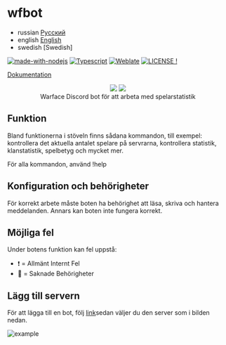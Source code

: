 # wfbot
- russian [Русский](./README.md)
- english [English](./README_en.md)
- swedish [Swedish]

[![made-with-nodejs](https://img.shields.io/badge/Made%20with-Node.js-1f425f.svg)](https://nodejs.org)
[![Typescript](https://img.shields.io/badge/Written%20on-TypeScript-blue)](https://typescriptlang.org/)
[![Weblate](https://translate.globalart.dev/widgets/wfs/-/svg-badge.svg)](https://translate.globalart.dev/projects/wfs/)
[![LICENSE !](https://img.shields.io/github/license/GlobalArtLimited/wfbot.png)](https://github.com/GlobalArtLimited/wfbot/blob/master/LICENSE)

[Dokumentation](https://wfbot.cf/swagger/)

<p align="center">
    <a href="https://ru.warface.com"><img src="https://i.imgur.com/V32gM6h.png"></a> <a href="https://discord.com">
    <img src="https://i.imgur.com/80yu4rz.png"></a> 
    <br>
    Warface Discord bot för att arbeta med spelarstatistik
</p>

## Funktion
Bland funktionerna i stöveln finns sådana kommandon, till exempel: kontrollera det aktuella antalet spelare på servrarna, kontrollera statistik, klanstatistik, spelbetyg och mycket mer.

För alla kommandon, använd !help

## Konfiguration och behörigheter
För korrekt arbete måste boten ha behörighet att läsa, skriva och hantera meddelanden. Annars kan boten inte fungera korrekt.

## Möjliga fel
Under botens funktion kan fel uppstå:

- :heavy_exclamation_mark: = Allmänt Internt Fel
- :no_entry_sign: = Saknade Behörigheter

## Lägg till servern
För att lägga till en bot, följ [link](https://discord.com/oauth2/authorize?client_id=800354757297438750&scope=both+applications.commands&permissions=355392)sedan väljer du den server som i bilden nedan.

![example](https://i.imgur.com/KCdUbpd.png)
